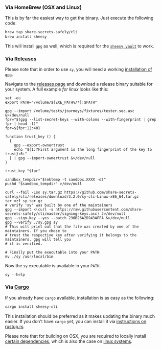 
### Via HomeBrew (OSX and Linux)

This is by far the easiest way to get the binary. Just execute the following code:

```bash
brew tap share-secrets-safely/cli
brew install sheesy
```

This will install `gpg` as well, which is required for the [`sheesy vault`][syvault] to work.

[syvault]: vault/about.html

### Via [Releases][releases]

Please note that in order to use `sy`, you will need a working [installation of `gpg`][gpg].

Navigate to the [releases page][releases] and download a release binary suitable
for your system. A full example *for linux* looks like this:

```bash,prepare=sy-in-path,hide
set -eu
export PATH="/volume/${EXE_PATH%/*}:$PATH"
```

```bash,exec,hide
gpg --import /volume/tests/journeys/fixtures/tester.sec.asc &>/dev/null
fpr="$(gpg --list-secret-keys --with-colons --with-fingerprint | grep fpr | head -1)"
fpr=${fpr:12:40}

function trust_key () {
  {
    gpg --export-ownertrust
    echo "${1:?First argument is the long fingerprint of the key to trust}:6:"
  } | gpg --import-ownertrust &>/dev/null
}

trust_key "$fpr"
```

```bash,prepare=sandboxed,hide
sandbox_tempdir="$(mktemp -t sandbox.XXXX -d)"
pushd "$sandbox_tempdir" >/dev/null
```

```bash,use=sandboxed,exec
curl --fail -Lso sy.tar.gz https://github.com/share-secrets-safely/cli/releases/download/3.2.0/sy-cli-Linux-x86_64.tar.gz
tar xzf sy.tar.gz
# verify 'sy' was built by one of the maintainers
gpg --import <(curl -s https://raw.githubusercontent.com/share-secrets-safely/cli/master/signing-keys.asc) 2>/dev/null
gpg --sign-key --yes --batch 296B26A2B943AFFA &>/dev/null
gpg --verify ./sy.gpg sy
# This will print out that the file was created by one of the maintainers. If you chose to
# trust the respective key after verifying it belongs to the maintainers, gpg will tell you
# it is verified.

# Finally put the executable into your PATH
mv ./sy /usr/local/bin
```

Now the `sy` executable is available in your `PATH`.

```bash,exec
sy --help
```

[gpg]: https://www.gnupg.org/download/index.html#binary

### Via [Cargo][rustup]

If you already have `cargo` available, installation is as easy as the following:

```bash
cargo install sheesy-cli
```

This installation should be preferred as it makes updating the binary much easier.
If you don't have `cargo` yet, you can install it via [instructions on rustup.rs][rustup].

Please note that for building on OSX, you are required to locally install [certain dependencies][dep-osx],
which is also the case on [linux systems][dep-debian].

[dep-osx]: https://github.com/share-secrets-safely/cli/blob/ffafeacb744bdbe7af5a6317ecb65ee9aae13311/.travis.yml#L30
[dep-debian]: https://github.com/share-secrets-safely/cli/blob/ffafeacb744bdbe7af5a6317ecb65ee9aae13311/.travis.yml#L22
[releases]: https://github.com/share-secrets-safely/cli/releases
[rustup]: http://rustup.rs
